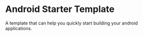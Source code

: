 # Android Starter Template
A template that can help you quickly start building your android applications.